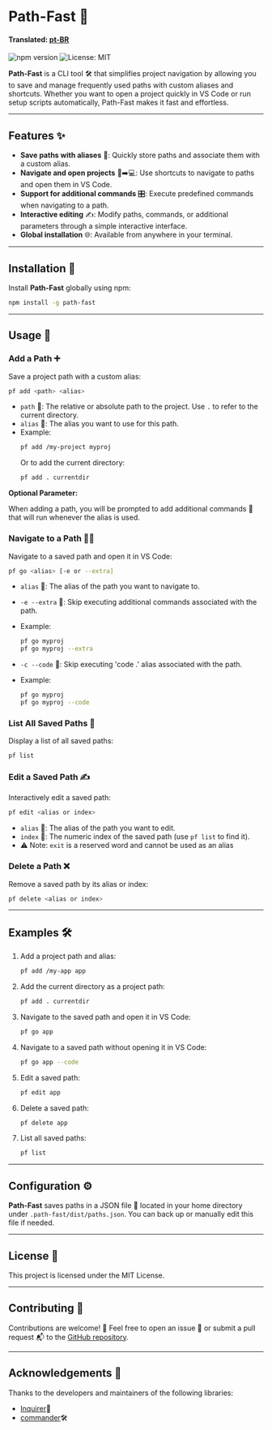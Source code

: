 # Path-Fast 🚀 
#### Translated: [pt-BR](/docs/README-ptBR.md)

![npm version](https://img.shields.io/npm/v/path-fast)
![License: MIT](https://img.shields.io/badge/License-MIT-green.svg)

**Path-Fast** is a CLI tool 🛠️ that simplifies project navigation by allowing you to save and manage frequently used paths with custom aliases and shortcuts. Whether you want to open a project quickly in VS Code or run setup scripts automatically, Path-Fast makes it fast and effortless.


---

## Features ✨

- **Save paths with aliases** 📌: Quickly store paths and associate them with a custom alias.
- **Navigate and open projects** 📂➡️💻: Use shortcuts to navigate to paths and open them in VS Code.
- **Support for additional commands** 🎛️: Execute predefined commands when navigating to a path.
- **Interactive editing** ✍️: Modify paths, commands, or additional parameters through a simple interactive interface.
- **Global installation** 🌐: Available from anywhere in your terminal.

---

## Installation 🔧

Install **Path-Fast** globally using npm:

```bash
npm install -g path-fast
```

---

## Usage 📝

### Add a Path ➕

Save a project path with a custom alias:

```bash
pf add <path> <alias>
```

- `path` 📂: The relative or absolute path to the project. Use `.` to refer to the current directory.
- `alias` 🧩: The alias you want to use for this path.
- Example:
  ```bash
  pf add /my-project myproj
  ```
  Or to add the current directory:
  ```bash
  pf add . currentdir
  ```

**Optional Parameter:**

When adding a path, you will be prompted to add additional commands 💬 that will run whenever the alias is used.

### Navigate to a Path 🏃‍♂️

Navigate to a saved path and open it in VS Code:

```bash
pf go <alias> [-e or --extra]
```

- `alias` 🧩: The alias of the path you want to navigate to.
- `-e --extra` 🚫: Skip executing additional commands associated with the path.
- Example:
  ```bash
  pf go myproj
  pf go myproj --extra
  ```

- `-c --code` 🚫: Skip executing 'code .' alias associated with the path.
- Example:
  ```bash
  pf go myproj
  pf go myproj --code
  ```

### List All Saved Paths 📜

Display a list of all saved paths:

```bash
pf list
```

### Edit a Saved Path ✍️

Interactively edit a saved path:

```bash
pf edit <alias or index>
```

- `alias` 🧩: The alias of the path you want to edit.
- `index` 🔢: The numeric index of the saved path (use `pf list` to find it).
- ⚠️ Note: `exit` is a reserved word and cannot be used as an alias
### Delete a Path ❌

Remove a saved path by its alias or index:

```bash
pf delete <alias or index>
```

---

## Examples 🛠️

1. Add a project path and alias:
   ```bash
   pf add /my-app app
   ```

2. Add the current directory as a project path:
   ```bash
   pf add . currentdir
   ```

3. Navigate to the saved path and open it in VS Code:
   ```bash
   pf go app
   ```
4. Navigate to a saved path without opening it in VS Code:
   ```bash
   pf go app --code
   ```

5. Edit a saved path:
   ```bash
   pf edit app
   ```

6. Delete a saved path:
   ```bash
   pf delete app
   ```
7. List all saved paths:
   ```bash
   pf list
   ```

---

## Configuration ⚙️

**Path-Fast** saves paths in a JSON file 📄 located in your home directory under `.path-fast/dist/paths.json`. You can back up or manually edit this file if needed.

---

## License 📜

This project is licensed under the MIT License.


---

## Contributing 🤝

Contributions are welcome! 🎉 Feel free to open an issue 🐛 or submit a pull request 📬 to the [GitHub repository](https://github.com/eduardonicola/path-fast).

---

## Acknowledgements 🙏

Thanks to the developers and maintainers of the following libraries:


- [Inquirer](https://www.npmjs.com/package/inquirer)💬
- [commander](https://www.npmjs.com/package/commander)🛠️

